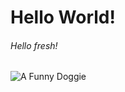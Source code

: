 # Hello World!
###### Hello fresh!

![A Funny Doggie](https://ipfs.io/ipfs/Qmf7bEBXhGna413GoRJNdWmzzWDk1Wasknm1PyMJCnjADV)
